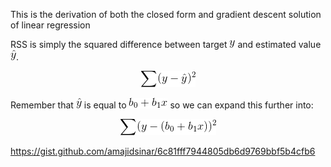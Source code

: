 This is the derivation of both the closed form and gradient descent solution of linear regression

RSS is simply the squared difference between target ![](./images/y.gif) and estimated value ![](./images/y_hat.gif).

<p align="center"><img src ="./images/rss_equation.gif"/></p>

Remember that ![](./images/y_hat.gif) is equal to ![](./images/b_0+b_1x.gif) so we can expand this further into:

<p align="center"><img src ="./images/rss_expanded.gif"/></p>

https://gist.github.com/amajidsinar/6c81fff7944805db6d9769bbf5b4cfb6